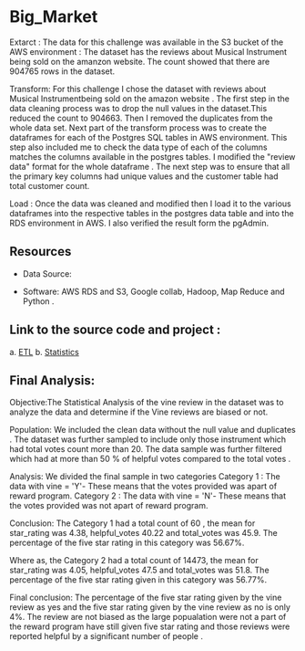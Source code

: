 # Big_Market
Extarct : The data for this challenge was available in the S3 bucket of the AWS environment : The dataset has the reviews about Musical Instrument being sold on the amanzon website. The count showed that there are 904765 rows in the dataset.

Transform: For this challenge I chose the dataset with reviews about Musical Instrumentbeing sold on the amazon website . The first step in the data cleaning process was to drop the null values in the dataset.This reduced the count to 904663. Then I removed the duplicates from the whole data set. Next part of the transform process was to create the dataframes for each of the Postgres SQL tables in AWS environment. This step also included me to check the data type of each of the columns matches the columns available in the postgres tables. I modified the "review data" format for the whole dataframe . The next step was to ensure that all the primary key columns had unique values and the customer table had total customer count.

Load : Once the data was cleaned and modified then I load it to the various dataframes into the respective tables in the postgres data table and into the RDS environment in AWS. I also verified the result form the pgAdmin.
## Resources
- Data Source: 

- Software: AWS RDS and S3, Google collab, Hadoop, Map Reduce and Python .
 ## Link to the source code and project :
a. [ETL](https://colab.research.google.com/drive/11QTW6XWE9255XLiOrZLwX2Ra0eU8cmNU#scrollTo=2UlkbMkKXJms)
b. [Statistics](https://colab.research.google.com/drive/12pwczLyEJoWoYwEdIDabRZxzfekroBkG#scrollTo=eIpI1oatRETS)

## Final Analysis:
Objective:The Statistical Analysis of the vine review in the dataset was to analyze the data and determine if the Vine reviews are biased or not.

Population: We included the clean data without the null value and duplicates . The dataset was further sampled to include only those instrument which had total votes count more than 20. The data sample was further filtered which had at more than 50 % of helpful votes compared to the total votes .

Analysis: We divided the final sample in two categories Category 1 : The data with vine = 'Y'- These means that the votes provided was apart of reward program. Category 2 : The data with vine = 'N'- These means that the votes provided was not apart of reward program.

Conclusion: The Category 1 had a total count of 60 , the mean for star_rating was 4.38, helpful_votes 40.22 and total_votes was 45.9. The percentage of the five star rating in this category was 56.67%.

Where as, the Category 2 had a total count of 14473, the mean for star_rating was 4.05, helpful_votes 47.5 and total_votes was 51.8. The percentage of the five star rating given in this category was 56.77%.

Final conclusion: The percentage of the five star rating given by the vine review as yes and the five star rating given by the vine review as no is only 4%. The review are not biased as the large popualation were not a part of the reward program have still given five star rating and those reviews were reported helpful by a significant number of people .
